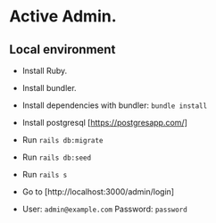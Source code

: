 # Active Admin.

## Local environment

* Install Ruby.

* Install bundler.

* Install dependencies with bundler: `bundle install`

* Install postgresql [https://postgresapp.com/]

* Run `rails db:migrate`

* Run  `rails db:seed`

* Run `rails s`

* Go to [http://localhost:3000/admin/login]

* User: `admin@example.com` Password: `password`

